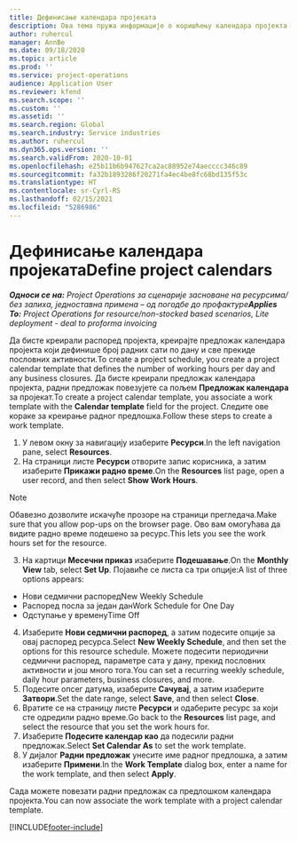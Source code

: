 ```yaml
---
title: Дефинисање календара пројеката
description: Ова тема пружа информације о коришћењу календара пројекта за праћење распореда пројеката.
author: ruhercul
manager: AnnBe
ms.date: 09/18/2020
ms.topic: article
ms.prod: ''
ms.service: project-operations
audience: Application User
ms.reviewer: kfend
ms.search.scope: ''
ms.custom: ''
ms.assetid: ''
ms.search.region: Global
ms.search.industry: Service industries
ms.author: ruhercul
ms.dyn365.ops.version: ''
ms.search.validFrom: 2020-10-01
ms.openlocfilehash: e25b11b6b947627ca2ac88952e74aecccc346c89
ms.sourcegitcommit: fa32b1893286f20271fa4ec4be8fc68bd135f53c
ms.translationtype: HT
ms.contentlocale: sr-Cyrl-RS
ms.lasthandoff: 02/15/2021
ms.locfileid: "5286986"
---
```

# <a name="define-project-calendars"></a><span data-ttu-id="b933d-103">Дефинисање календара пројеката</span><span class="sxs-lookup"><span data-stu-id="b933d-103">Define project calendars</span></span>

<span data-ttu-id="b933d-104">_**Односи се на:** Project Operations за сценарије засноване на ресурсима/без залиха, једноставна примена – од погодбе до профактуре_</span><span class="sxs-lookup"><span data-stu-id="b933d-104">_**Applies To:** Project Operations for resource/non-stocked based scenarios, Lite deployment - deal to proforma invoicing_</span></span>

<span data-ttu-id="b933d-105">Да бисте креирали распоред пројекта, креирајте предложак календара пројекта који дефинише број радних сати по дану и све прекиде пословних активности.</span><span class="sxs-lookup"><span data-stu-id="b933d-105">To create a project schedule, you create a project calendar template that defines the number of working hours per day and any business closures.</span></span> <span data-ttu-id="b933d-106">Да бисте креирали предложак календара пројекта, радни предложак повезујете са пољем **Предложак календара** за пројекат.</span><span class="sxs-lookup"><span data-stu-id="b933d-106">To create a project calendar template, you associate a work template with the **Calendar template** field for the project.</span></span> <span data-ttu-id="b933d-107">Следите ове кораке за креирање радног предлошка.</span><span class="sxs-lookup"><span data-stu-id="b933d-107">Follow these steps to create a work template.</span></span>

1. <span data-ttu-id="b933d-108">У левом окну за навигацију изаберите **Ресурси**.</span><span class="sxs-lookup"><span data-stu-id="b933d-108">In the left navigation pane, select **Resources**.</span></span> 
2. <span data-ttu-id="b933d-109">На страници листе **Ресурси** отворите запис корисника, а затим изаберите **Прикажи радно време**.</span><span class="sxs-lookup"><span data-stu-id="b933d-109">On the **Resources** list page, open a user record, and then select **Show Work Hours**.</span></span>

  > [!NOTE]
  > <span data-ttu-id="b933d-110">Обавезно дозволите искачуће прозоре на страници прегледача.</span><span class="sxs-lookup"><span data-stu-id="b933d-110">Make sure that you allow pop-ups on the browser page.</span></span> <span data-ttu-id="b933d-111">Ово вам омогућава да видите радно време подешено за ресурс.</span><span class="sxs-lookup"><span data-stu-id="b933d-111">This lets you see the work hours set for the resource.</span></span>
  
3. <span data-ttu-id="b933d-112">На картици **Месечни приказ** изаберите **Подешавање**.</span><span class="sxs-lookup"><span data-stu-id="b933d-112">On the **Monthly View** tab, select **Set Up**.</span></span> <span data-ttu-id="b933d-113">Појавиће се листа са три опције:</span><span class="sxs-lookup"><span data-stu-id="b933d-113">A list of three options appears:</span></span> 

  - <span data-ttu-id="b933d-114">Нови седмични распоред</span><span class="sxs-lookup"><span data-stu-id="b933d-114">New Weekly Schedule</span></span>
  - <span data-ttu-id="b933d-115">Распоред посла за један дан</span><span class="sxs-lookup"><span data-stu-id="b933d-115">Work Schedule for One Day</span></span>
  - <span data-ttu-id="b933d-116">Одступање у времену</span><span class="sxs-lookup"><span data-stu-id="b933d-116">Time Off</span></span>

4. <span data-ttu-id="b933d-117">Изаберите **Нови седмични распоред**, а затим подесите опције за овај распоред ресурса.</span><span class="sxs-lookup"><span data-stu-id="b933d-117">Select **New Weekly Schedule**, and then set the options for this resource schedule.</span></span> <span data-ttu-id="b933d-118">Можете подесити периодични седмични распоред, параметре сата у дану, прекид пословних активности и још много тога.</span><span class="sxs-lookup"><span data-stu-id="b933d-118">You can set a recurring weekly schedule, daily hour parameters, business closures, and more.</span></span>
5. <span data-ttu-id="b933d-119">Подесите опсег датума, изаберите **Сачувај**, а затим изаберите **Затвори**.</span><span class="sxs-lookup"><span data-stu-id="b933d-119">Set the date range, select **Save**, and then select **Close**.</span></span> 
6. <span data-ttu-id="b933d-120">Вратите се на страницу листе **Ресурси** и одаберите ресурс за који сте одредили радно време.</span><span class="sxs-lookup"><span data-stu-id="b933d-120">Go back to the **Resources** list page, and select the resource that you set the work hours for.</span></span> 
7. <span data-ttu-id="b933d-121">Изаберите **Подесите календар као** да подесили радни предложак.</span><span class="sxs-lookup"><span data-stu-id="b933d-121">Select **Set Calendar As** to set the work template.</span></span> 
8. <span data-ttu-id="b933d-122">У дијалог **Радни предложак** унесите име радног предлошка, а затим изаберите **Примени**.</span><span class="sxs-lookup"><span data-stu-id="b933d-122">In the **Work Template** dialog box, enter a name for the work template, and then select **Apply**.</span></span> 

<span data-ttu-id="b933d-123">Сада можете повезати радни предложак са предлошком календара пројекта.</span><span class="sxs-lookup"><span data-stu-id="b933d-123">You can now associate the work template with a project calendar template.</span></span>


[!INCLUDE[footer-include](../includes/footer-banner.md)]